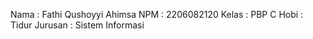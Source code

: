 Nama    : Fathi Qushoyyi Ahimsa
NPM     : 2206082120
Kelas   : PBP C
Hobi    : Tidur
Jurusan : Sistem Informasi
